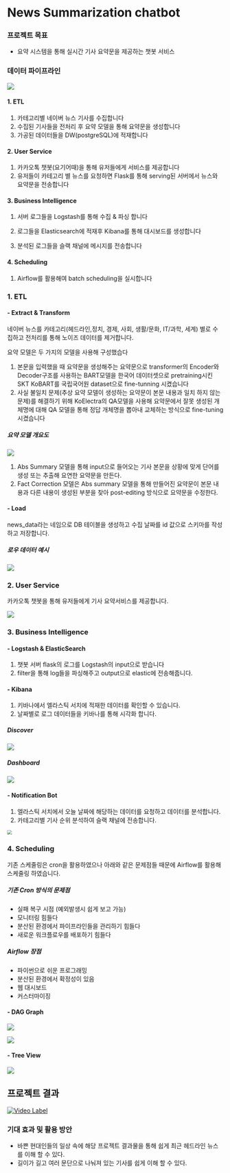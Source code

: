 # News Summarization chatbot

### 프로젝트 목표

- 요약 시스템을 통해 실시간 기사 요약문을 제공하는 챗봇 서비스

  

### 데이터 파이프라인

![](/news-summary/image/chatbot.png)

#### 1. ETL

1. 카테고리별 네이버 뉴스 기사를 수집합니다
2. 수집된 기사들을 전처리 후 요약 모델을 통해  요약문을 생성합니다
3. 가공된 데이터들을 DW(postgreSQL)에 적재합니다

#### 2.  User Service

1. 카카오톡 챗봇(요기어때)을 통해 유저들에게 서비스를 제공합니다
2. 유저들이 카테고리 별 뉴스를 요청하면 Flask를 통해 serving된 서버에서 뉴스와 요약문을 전송합니다

#### 3. Business Intelligence

1. 서버 로그들을 Logstash를 통해 수집 & 파싱 합니다

2. 로그들을 Elasticsearch에 적재후 Kibana를 통해 대시보드를 생성합니다

3. 분석된 로그들을 슬랙 채널에 메시지를 전송합니다

#### 4. Scheduling

1. Airflow를 활용해여 batch scheduling을 실시합니다



### 1. ETL

#### - Extract & Transform

네이버 뉴스를 카테고리(헤드라인,정치, 경제, 사회, 생활/문화, IT/과학, 세계) 별로 수집하고 전처리를 통해 노이즈 데이터를 제거합니다. 

요약 모델은 두 가지의 모델을 사용해 구성했습다

1. 본문을 입력했을 때 요약문을 생성해주는 요약문으로 transformer의 Encoder와 Decoder구조를 사용하는 BART모델을 한국어 데이터셋으로 pretraining시킨 SKT KoBART를 국립국어원 dataset으로 fine-tunning 시켰습니다
2. 사실 불일치 문제(추상 요약 모델이 생성하는 요약문이 본문 내용과 일치 하지 않는 문제)를 해결하기 위해 KoElectra의 QA모델을 사용해 요약문에서 잘못 생성된 개체명에 대해 QA 모델을 통해 정답 개체명을 뽑아내 교체하는 방식으로  fine-tuning 시켰습니다

##### 요약 모델 개요도 

![](/news-summary/image/summary_model.png)

1. Abs Summary 모델을 통해 input으로 들어오는 기사 본문을 상황에 맞게 단어를 생성 또는 추출해 요연한 요약문을 만든다.
2. Fact Correction 모델은 Abs summary 모델을 통해 만들어진 요약문이 본문 내용과 다른 내용이 생성된 부분을 찾아 post-editing 방식으로 요약문을 수정한다.

#### - Load

news_data라는 네임으로 DB 테이블을 생성하고 수집 날짜를 id 값으로 스키마를 작성하고 저장합니다.

##### 로우 데이터 예시

![](/news-summary/image/postgre.png)



### 2. User Service

카카오톡 챗봇을 통해 유저들에게 기사 요약서비스를 제공합니다.

![](/news-summary/image/example.png) 



### 3. Business Intelligence

#### - Logstash & ElasticSearch

1. 챗봇 서버 flask의 로그를 Logstash의  input으로 받습니다
2. filter을 통해 log들을 파싱해주고 output으로 elastic에 전송해줍니다.

#### - Kibana

1. 키바나에서 엘라스틱 서치에 적재한 데이터를 확인할 수 있습니다.
2. 날짜별로 로그 데이터들을 키바나를 통해 시각화 합니다.

##### Discover

![](/news-summary/image/kibana2.png)

##### Dashboard

![](/news-summary/image/kibana.png)

#### - Notification Bot

1. 엘라스틱 서치에서 오늘 날짜에 해당하는 데이터를 요청하고 데이터를 분석합니다.
2. 카테고리별 기사 순위 분석하여 슬랙 채널에 전송합니다.

<img src="/news-summary/image/slack.png" style="zoom: 67%;" /> 



### 4. Scheduling

기존 스케줄링은 cron을 활용하였으나 아래와 같은 문제점들 때문에 Airflow를 활용해 스케줄링 하였습니다.

##### 기존 Cron 방식의 문제점

- 실패 복구 시점 (예외발생시 쉽게 보고 가능)
- 모니터링 힘들다
- 분산된 환경에서 파이프라인들을 관리하기 힘들다
- 새로운 워크플로우를 배포하기 힘들다

##### Airflow 장점

- 파이썬으로 쉬운 프로그래밍
- 분산된 환경에서 확정성이 있음
- 웹 대시보드
- 커스터마이징

#### - DAG Graph

![](/news-summary/image/dag1.png)

![](C:\Users\HOON\Desktop\chatbot\news-summary\image\dag2.png)

#### - Tree View

![](/news-summary/image/tres.png)

## 프로젝트 결과

[![Video Label](http://img.youtube.com/vi/y3klQg9euP0/0.jpg)](https://www.youtube.com/watch?v=y3klQg9euP0)



### 기대 효과 및 활용 방안 

- 바쁜 현대인들의 일상 속에 해당 프로젝트 결과물을 통해 쉽게 최근 헤드라인  뉴스를 이해 할 수 있다.
- 길이가 길고 여러 문단으로 나눠져 있는 기사를 쉽게 이해 할 수 있다.
